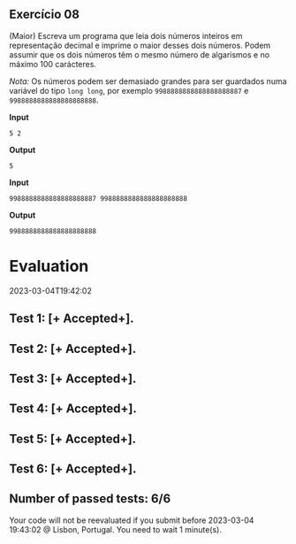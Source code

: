 ## Exercício 08

(Maior) Escreva um programa que leia dois números inteiros em representação decimal e imprime o maior desses dois números. Podem assumir que os dois números têm o mesmo número de algarismos e no máximo 100 carácteres.

*Nota:* Os números podem ser demasiado grandes para ser guardados numa variável do tipo `long long`, por exemplo `9988888888888888888887` e `9988888888888888888888`.

**Input**
```
5 2
```

**Output**
```
5
```


**Input**
```
9988888888888888888887 9988888888888888888888
```

**Output**
```
9988888888888888888888
```


# Evaluation

2023-03-04T19:42:02

## Test 1: [+ Accepted+].
## Test 2: [+ Accepted+].
## Test 3: [+ Accepted+].
## Test 4: [+ Accepted+].
## Test 5: [+ Accepted+].
## Test 6: [+ Accepted+].


## Number of passed tests: 6/6


Your code will not be reevaluated if you submit before 2023-03-04 19:43:02 @ Lisbon, Portugal. You need to wait 1 minute(s).

